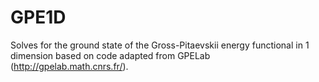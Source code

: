 # GPE1D
Solves for the ground state of the Gross-Pitaevskii energy functional in 1 dimension based on code adapted from GPELab (http://gpelab.math.cnrs.fr/).
